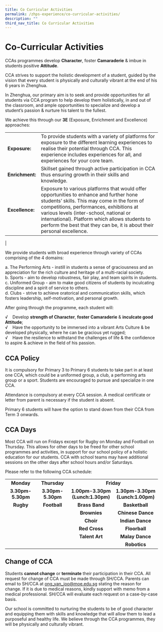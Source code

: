 ```yaml
---
title: Co Curricular Activities
permalink: /zhps-experience/co-curricular-activities/
description: ""
third_nav_title: Co Curricular Activities
---
```

# Co-Curricular Activities

CCAs programmes develop **Character**, foster **Camaraderie** & imbue in students positive **Attitude**.

CCA strives to support the holistic development of a student, guided by the vision that every student is physically and culturally vibrant at the end of his 6 years in Zhenghua.

In Zhenghua, our primary aim is to seek and provide opportunities for all students via CCA program to help develop them holistically, in and out of the classroom, and ample opportunities to specialize and develop a student’s passion & nurture his talent to the fullest.

We achieve this through our **3E** (Exposure, Enrichment and Excellence) approaches:

|  |  |
|-------------|--------------------|
| **Exposure:**   | To provide students with a variety of platforms for exposure to the different learning experiences to realise their potential through CCA. This experience includes experiences for all, and experiences for your core team. |
| **Enrichment:** | Skillset gained through active participation in CCA thus ensuring growth in their skills and knowledge. |
| **Excellence:** | Exposure to various platforms that would offer opportunities to enhance and further hone students’ skills. This may come in the form of competitions, performances, exhibitions at various levels (inter-school, national or international). Platform which allows students to perform the best that they can be, it is about their personal excellence. |
|

We provide students with broad experience through variety of CCAs comprising of the 4 domains:

a\.  The Performing Arts - instill in students a sense of graciousness and an appreciation for the rich culture and heritage of a multi-racial society.   
b\.  Sports - aim to develop robustness, fair play, and team spirits in students.   
c\.  Uniformed Group - aim to make good citizens of students by inculcating discipline and a spirit of service to others.   
d\.  Clubs - strive to achieve oratorical and communication skills, which fosters leadership, self-motivation, and personal growth.

  

After going through the programme, each student will:

√    Develop **strength of Character**, **foster Camaraderie** & **inculcate good Attitude**;  
√    Have the opportunity to be immersed into a vibrant Arts Culture & be developed physically, where he can be gracious yet rugged;  
√    Have the resilience to withstand the challenges of life & the confidence to aspire & achieve in the field of his passion.

  

CCA Policy
----------

It is compulsory for Primary 3 to Primary 6 students to take part in at least one CCA, which could be a uniformed group, a club, a performing arts group or a sport. Students are encouraged to pursue and specialize in one CCA.

  

Attendance is compulsory at every CCA session. A medical certificate or letter from parent is necessary if the student is absent.

  

Primary 6 students will have the option to stand down from their CCA from Term 3 onwards.

CCA Days
--------

Most CCA will run on Fridays except for Rugby on Monday and Football on Thursday. This allows for other days to be freed for other school programmes and activities, in support for our school policy of a holistic education for our students. CCA with school teams may have additional sessions on the other days after school hours and/or Saturdays.

Please refer to the following CCA schedule:

<table class="iveo_table ives_tab_simple3 ive_eobj_center">
<tbody>
<tr>
<td style="text-align: center;" width="156"><strong>Monday</strong></td>
<td style="text-align: center;" width="156"><strong>Thursday</strong></td>
<td style="text-align: center;" colspan="2" width="312"><strong>Friday</strong></td>
</tr>
<tr>
<td style="text-align: center;" width="156"><strong>3.30pm-5.30pm</strong></td>
<td style="text-align: center;" width="156"><strong>3.30pm-5.30pm</strong></td>
<td style="text-align: center;" width="156"><strong>1.00pm-3.30pm</strong><br /><strong>(Lunch:1.30pm)</strong></td>
<td style="text-align: center;" width="156"><strong>1.30pm-3.30pm</strong><br /><strong>(Lunch:1.00pm)</strong></td>
</tr>
<tr>
<td style="text-align: center;" width="156"><strong>Rugby</strong></td>
<td style="text-align: center;" width="156"><strong>Football</strong></td>
<td style="text-align: center;" width="156"><strong>Brass Band</strong></td>
<td style="text-align: center;" width="156"><strong>Basketball</strong></td>
</tr>
<tr>
<td style="text-align: center;" width="156">&nbsp;</td>
<td style="text-align: center;" width="156">&nbsp;</td>
<td style="text-align: center;" width="156"><strong>Brownies</strong></td>
<td style="text-align: center;" width="156"><strong>Chinese Dance</strong></td>
</tr>
<tr>
<td style="text-align: center;" width="156">&nbsp;</td>
<td style="text-align: center;" width="156">&nbsp;</td>
<td style="text-align: center;" width="156"><strong>Choir</strong></td>
<td style="text-align: center;" width="156"><strong>Indian Dance</strong></td>
</tr>
<tr>
<td style="text-align: center;" width="156">&nbsp;</td>
<td style="text-align: center;" width="156">&nbsp;</td>
<td style="text-align: center;" width="156"><strong>Red Cross</strong></td>
<td style="text-align: center;" width="156"><strong>Floorball</strong></td>
</tr>
<tr>
<td style="text-align: center;" width="156">&nbsp;</td>
<td style="text-align: center;" width="156">&nbsp;</td>
<td style="text-align: center;" width="156"><strong>Talent Art</strong></td>
<td style="text-align: center;" width="156"><strong>Malay Dance</strong></td>
</tr>
<tr>
<td width="156">&nbsp;</td>
<td width="156">&nbsp;</td>
<td width="156">&nbsp;</td>
<td  style="text-align: center;"  width="156"><strong>Robotics</strong></td>
</tr>
</tbody>
</table>

Change of CCA
-------------

Students **cannot change** or **terminate** their participation in their CCA. All request for change of CCA must be made through SH/CCA. Parents can email to SH/CCA at [ong\_yan\_joo@moe.edu.sg](mailto:ong_yan_joo@moe.edu.sg) stating the reason for change. If it is due to medical reasons, kindly support with memo from a medical professional. SH/CCA will evaluate each request on a case-by-case basis.
  
Our school is committed to nurturing the students to be of good character and equipping them with skills and knowledge that will allow them to lead a purposeful and healthy life. We believe through the CCA programmes, they will be physically and culturally vibrant.